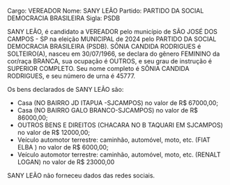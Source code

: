 Cargo: VEREADOR
Nome: SANY LEÃO
Partido: PARTIDO DA SOCIAL DEMOCRACIA BRASILEIRA
Sigla: PSDB

SANY LEÃO, é candidato a VEREADOR pelo município de SÃO JOSÉ DOS CAMPOS - SP na eleição MUNICIPAL de 2024 pelo PARTIDO DA SOCIAL DEMOCRACIA BRASILEIRA (PSDB).
SÔNIA CANDIDA RODRIGUES é SOLTEIRO(A), nasceu em 30/07/1966, se declara do gênero FEMININO da cor/raça BRANCA, sua ocupação é OUTROS, e seu grau de instrução é SUPERIOR COMPLETO.
Seu nome completo é SÔNIA CANDIDA RODRIGUES, e seu número de urna é 45777.

Os bens declarados de SANY LEÃO são: 
- Casa (NO BAIRRO JD ITAPUA -SJCAMPOS) no valor de R$ 67000,00;
- Casa (NO BAIRRO GALO BRANCO-SJCAMPOS) no valor de R$ 86000,00;
- OUTROS BENS E DIREITOS (CHACARA NO B TAQUARI EM SJCAMPOS) no valor de R$ 12000,00;
- Veículo automotor terrestre: caminhão, automóvel, moto, etc. (FIAT ELBA ) no valor de R$ 6000,00;
- Veículo automotor terrestre: caminhão, automóvel, moto, etc. (RENALT LOGAN) no valor de R$ 23000,00

SANY LEÃO não forneceu dados das redes sociais.